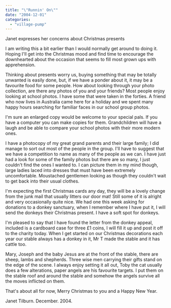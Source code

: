```yaml
---
title: "\"Runnin' On\""
date: "2004-12-01"
categories: 
  - "village-pump"
---
```


Janet expresses her concerns about Christmas presents

I am writing this a bit earlier than I would normally get around to doing it. Hoping I'll get into the Christmas mood and find time to encourage the downhearted about the occasion that seems to fill most grown ups with apprehension.

Thinking about presents worry us, buying something that may be totally unwanted is easily done, but, if we have a ponder about it, it may be a favourite food for some people. How about looking through your photo collection, are there any photos of you and your friends? Most people enjoy looking at school photos. I have some that were taken in the forties. A friend who now lives in Australia came here for a holiday and we spent many happy hours searching for familiar faces in our school group photos.

I'm sure an enlarged copy would be welcome to your special pals. If you have a computer you can make copies for them. Grandchildren will have a laugh and be able to compare your school photos with their more modern ones.

I have a photocopy of my great grand parents and their large family; I did manage to sort out most of the people in the group. I'll have to suggest that we have a competition to name as many of the people as we can. I have just had a look for some of the family photos but there are so many, I just couldn't find the ones I wanted to. I can picture them in my mind though, large ladies laced into dresses that must have been extremely uncomfortable. Moustached gentlemen looking as though they couldn't wait to get back into their usual clothes.

I'm expecting the first Christmas cards any day, they will be a lovely change from the junk mail that usually litters our door mat! Still some of it is alright and very occasionally quite nice. We had one this week asking for donations to a donkey sanctuary, when I remember where I have put it, I will send the donkeys their Christmas present. I have a soft spot for donkeys.

I'm pleased to say that I have found the letter from the donkey appeal, included is a cardboard case for three £1 coins, I will fill it up and post it off to the charity today. When I get started on our Christmas decorations each year our stable always has a donkey in it, Mr T made the stable and it has cattle too.

Mary, Joseph and the baby Jesus are at the front of the stable, there are sheep, lambs and shepherds. Three wise men carrying their gifts stand on the edge of the scene. I always enjoy setting it all out, Toby the cat usually does a few alterations, paper angels are his favourite targets. I put them on the stable roof and around the stable and somehow the angels survive all the moves inflicted on them.

That's about all for now, Merry Christmas to you and a Happy New Year.

Janet Tilburn. December. 2004.

